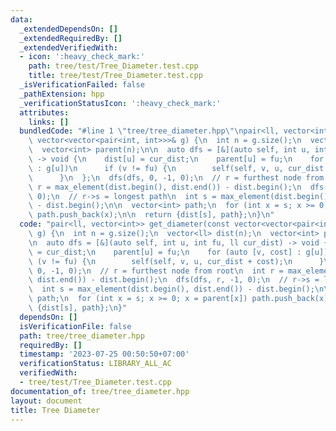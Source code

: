 ```yaml
---
data:
  _extendedDependsOn: []
  _extendedRequiredBy: []
  _extendedVerifiedWith:
  - icon: ':heavy_check_mark:'
    path: tree/test/Tree_Diameter.test.cpp
    title: tree/test/Tree_Diameter.test.cpp
  _isVerificationFailed: false
  _pathExtension: hpp
  _verificationStatusIcon: ':heavy_check_mark:'
  attributes:
    links: []
  bundledCode: "#line 1 \"tree/tree_diameter.hpp\"\npair<ll, vector<int>> get_diameter(const\
    \ vector<vector<pair<int, int>>>& g) {\n  int n = g.size();\n  vector<ll> dist(n);\n\
    \  vector<int> parent(n);\n\n  auto dfs = [&](auto self, int u, int fu, ll cur_dist)\
    \ -> void {\n    dist[u] = cur_dist;\n    parent[u] = fu;\n    for (auto [v, cost]\
    \ : g[u])\n      if (v != fu) {\n        self(self, v, u, cur_dist + cost);\n\
    \      }\n  };\n  dfs(dfs, 0, -1, 0);\n  // r = furthest node from root\n  int\
    \ r = max_element(dist.begin(), dist.end()) - dist.begin();\n  dfs(dfs, r, -1,\
    \ 0);\n  // r->s = longest path\n  int s = max_element(dist.begin(), dist.end())\
    \ - dist.begin();\n\n  vector<int> path;\n  for (int x = s; x >= 0; x = parent[x])\
    \ path.push_back(x);\n\n  return {dist[s], path};\n}\n"
  code: "pair<ll, vector<int>> get_diameter(const vector<vector<pair<int, int>>>&\
    \ g) {\n  int n = g.size();\n  vector<ll> dist(n);\n  vector<int> parent(n);\n\
    \n  auto dfs = [&](auto self, int u, int fu, ll cur_dist) -> void {\n    dist[u]\
    \ = cur_dist;\n    parent[u] = fu;\n    for (auto [v, cost] : g[u])\n      if\
    \ (v != fu) {\n        self(self, v, u, cur_dist + cost);\n      }\n  };\n  dfs(dfs,\
    \ 0, -1, 0);\n  // r = furthest node from root\n  int r = max_element(dist.begin(),\
    \ dist.end()) - dist.begin();\n  dfs(dfs, r, -1, 0);\n  // r->s = longest path\n\
    \  int s = max_element(dist.begin(), dist.end()) - dist.begin();\n\n  vector<int>\
    \ path;\n  for (int x = s; x >= 0; x = parent[x]) path.push_back(x);\n\n  return\
    \ {dist[s], path};\n}"
  dependsOn: []
  isVerificationFile: false
  path: tree/tree_diameter.hpp
  requiredBy: []
  timestamp: '2023-07-25 00:50:50+07:00'
  verificationStatus: LIBRARY_ALL_AC
  verifiedWith:
  - tree/test/Tree_Diameter.test.cpp
documentation_of: tree/tree_diameter.hpp
layout: document
title: Tree Diameter
---
```

